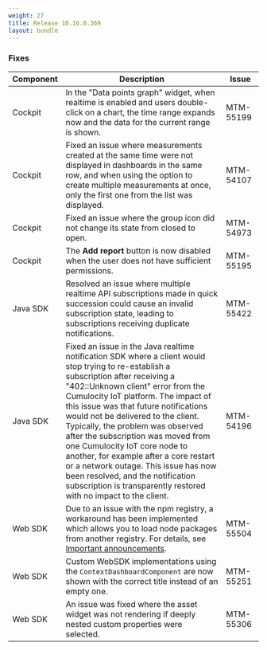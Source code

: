 ```yaml
---
weight: 27
title: Release 10.16.0.369
layout: bundle
---
```


<!--10.16.0.328-10.16.0.369-->


### Fixes

<div><table ><colgroup>
<col style="width: 15%;"><col style="width: 70%;"><col style="width: 15%;"></colgroup>
<thead><tr>
<th>
Component</th>
<th>
Description</th>
<th>
Issue</th>
</tr>
</thead><tbody>

<tr>
<td>Cockpit</td>
<td>In the "Data points graph" widget, when realtime is enabled and users double-click on a chart, the time range expands now and the data for the current range is shown.</td>
<td>MTM-55199</td>
</tr>

<tr>
<td>Cockpit</td>
<td>Fixed an issue where measurements created at the same time were not displayed in dashboards in the same row, and when using the option to create multiple measurements at once, only the first one from the list was displayed.</td>
<td>MTM-54107</td>
</tr>

<tr>
<td>Cockpit</td>
<td>Fixed an issue where the group icon did not change its state from closed to open.</td>
<td>MTM-54973</td>
</tr>

<tr>
<td>Cockpit</td>
<td>The <b>Add report</b> button is now disabled when the user does not have sufficient permissions.</td>
<td>MTM-55195</td>
</tr>

<tr>
<td>Java SDK</td>
<td>Resolved an issue where multiple realtime API subscriptions made in quick succession could cause an invalid subscription state, leading to subscriptions receiving duplicate notifications.</td>
<td>MTM-55422</td>
</tr>

<tr>
<td>Java SDK</td>
<td>Fixed an issue in the Java realtime notification SDK where a client would stop trying to re-establish a subscription after receiving a "402::Unknown client" error from the Cumulocity IoT platform. The impact of this issue was that future notifications would not be delivered to the client. Typically, the problem was observed after the subscription was moved from one Cumulocity IoT core node to another, for example after a core restart or a network outage. This issue has now been resolved, and the notification subscription is transparently restored with no impact to the client.</td>
<td>MTM-54196</td>
</tr>

<tr>
<td>Web SDK</td>
<td>Due to an issue with the npm registry, a workaround has been implemented which allows you to load node packages from another registry. For details, see <a href="/release-10-15-0/announcements-10-15-0/" class="no-ajaxy">Important announcements<a/>.</td>
<td>MTM-55504</td>
</tr>

<tr>
<td>Web SDK</td>
<td>Custom WebSDK implementations using the <code>ContextDashboardComponent</code> are now shown with the correct title instead of an empty one.</td>
<td>MTM-55251</td>
</tr>

<tr>
<td>Web SDK</td>
<td>An issue was fixed where the asset widget was not rendering if deeply nested custom properties were selected.</td>
<td>MTM-55306</td>
</tr>

</tbody></table></div>
